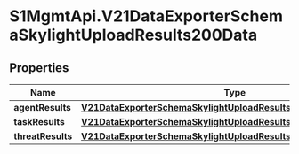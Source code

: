 # S1MgmtApi.V21DataExporterSchemaSkylightUploadResults200Data

## Properties
Name | Type | Description | Notes
------------ | ------------- | ------------- | -------------
**agentResults** | [**V21DataExporterSchemaSkylightUploadResults200DataAgentResults**](V21DataExporterSchemaSkylightUploadResults200DataAgentResults.md) |  | [optional] 
**taskResults** | [**V21DataExporterSchemaSkylightUploadResults200DataTaskResults**](V21DataExporterSchemaSkylightUploadResults200DataTaskResults.md) |  | [optional] 
**threatResults** | [**V21DataExporterSchemaSkylightUploadResults200DataThreatResults**](V21DataExporterSchemaSkylightUploadResults200DataThreatResults.md) |  | [optional] 


